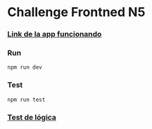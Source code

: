 # Challenge Frontned N5

### [Link de la app funcionando](https://challenge-frontend-n5.vercel.app/)

### Run

`npm run dev`

### Test

`npm run test`

### [Test de lógica](testDeLogica.js)
